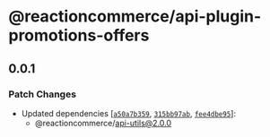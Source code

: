 # @reactioncommerce/api-plugin-promotions-offers

## 0.0.1

### Patch Changes

- Updated dependencies [[`a50a7b359`](https://github.com/reactioncommerce/reaction/commit/a50a7b359bbb546b7abab0e0bfed4c5d8b5ad759), [`315bb97ab`](https://github.com/reactioncommerce/reaction/commit/315bb97abc3e70dcb1a89da8adca5468302b24be), [`fee4dbe95`](https://github.com/reactioncommerce/reaction/commit/fee4dbe952e557db8ca658dc08283ba6c7343af9)]:
  - @reactioncommerce/api-utils@2.0.0
